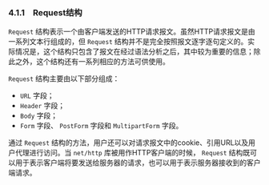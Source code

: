 ### 4.1.1　Request结构

`Request` 结构表示一个由客户端发送的HTTP请求报文。虽然HTTP请求报文是由一系列文本行组成的，但 `Request` 结构并不是完全按照报文逐字逐句定义的。实际情况是，这个结构只包含了报文在经过语法分析之后，其中较为重要的信息；除此之外，这个结构还有一系列相应的方法可供使用。

`Request` 结构主要由以下部分组成：

+ `URL` 字段；
+ `Header` 字段；
+ `Body` 字段；
+ `Form` 字段、 `PostForm` 字段和 `MultipartForm` 字段。

通过 `Request` 结构的方法，用户还可以对请求报文中的cookie、引用URL以及用户代理进行访问。当 `net/http` 库被用作HTTP客户端的时候， `Request` 结构既可以用于表示客户端将要发送给服务器的请求，也可以用于表示服务器接收到的客户端请求。

